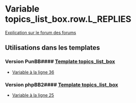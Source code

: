 # Variable topics_list_box.row.L_REPLIES
[Explication sur le forum des forums](http://forum.forumactif.com/t294113-listing-des-variables#topics_list_box.row.L_REPLIES)
## Utilisations dans les templates
### Version PunBB#### [Template topics_list_box](punbb/topics_list_box.md)
* [Variable à la ligne 36](../punbb/topics_list_box.tpl#L36)
### Version phpBB2#### [Template topics_list_box](subsilver/topics_list_box.md)
* [Variable à la ligne 25](../subsilver/topics_list_box.tpl#L25)